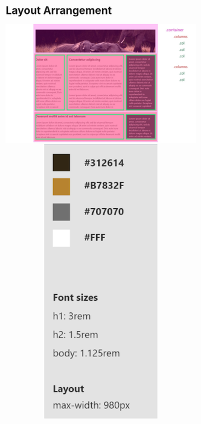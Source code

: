 # Layout Arrangement

<p align="center">
    <img src="https://github.com/Jplaudir8/Front-end-exercises/blob/master/Reviewing%20Flexbox/Arrangement.png" width="900" alt="" title="Arrangement">
    <img src="https://github.com/Jplaudir8/Front-end-exercises/blob/master/Reviewing%20Flexbox/ColorandFontScheme.png" width="300" alt="" title="Arrangement">
</p>
